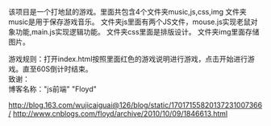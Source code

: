 该项目是一个打地鼠的游戏。里面共包含4个文件夹music,js,css,img
  文件夹music是用于保存游戏音乐。 
  文件夹js里面有两个JS文件，mouse.js实现老鼠对象功能,main.js实现逻辑功能。
  文件夹css里面是排版设计。
  文件夹img里面存储图片。

游戏规则：打开index.html按照里面红色的游戏说明进行游戏，点击开始进行游戏。直至60S倒计时结束。   
致谢：  
   博客名称："js前端"   "Floyd"
   
   http://blog.163.com/wujicaiguai@126/blog/static/17017155820137231007366/
   http://www.cnblogs.com/floyd/archive/2010/10/09/1846613.html
